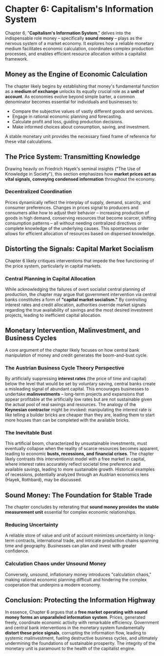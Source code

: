 # Chapter 6: Capitalism's Information System

Chapter 6, "**Capitalism's Information System**," delves into the indispensable role money – specifically **sound money** – plays as the nervous system of a market economy. It explores how a reliable monetary medium facilitates economic calculation, coordinates complex production processes, and enables efficient resource allocation within a capitalist framework.

## Money as the Engine of Economic Calculation

The chapter likely begins by establishing that money's fundamental function as a **medium of exchange** unlocks its equally crucial role as a **unit of account**. As economies evolve beyond simple barter, a common denominator becomes essential for individuals and businesses to:

- Compare the subjective values of vastly different goods and services.
- Engage in rational economic planning and forecasting.
- Calculate profit and loss, guiding production decisions.
- Make informed choices about consumption, saving, and investment.

A stable monetary unit provides the necessary fixed frame of reference for these vital calculations.

## The Price System: Transmitting Knowledge

Drawing heavily on Friedrich Hayek's seminal insights ("The Use of Knowledge in Society"), this section emphasizes how **market prices act as vital signals, conveying condensed information** throughout the economy.

### Decentralized Coordination

Prices dynamically reflect the interplay of supply, demand, scarcity, and consumer preferences. Changes in prices signal to producers and consumers alike how to adjust their behavior – increasing production of goods in high demand, conserving resources that become scarcer, shifting consumption patterns – all without needing centralized directives or complete knowledge of the underlying causes. This spontaneous order allows for efficient allocation of resources based on dispersed knowledge.

## Distorting the Signals: Capital Market Socialism

Chapter 6 likely critiques interventions that impede the free functioning of the price system, particularly in capital markets.

### Central Planning in Capital Allocation

While acknowledging the failures of overt socialist central planning of production, the chapter may argue that government intervention via central banks constitutes a form of **"capital market socialism."** By controlling interest rates and credit allocation, authorities override market signals regarding the true availability of savings and the most desired investment projects, leading to inefficient capital allocation.

## Monetary Intervention, Malinvestment, and Business Cycles

A core argument of the chapter likely focuses on how central bank manipulation of money and credit generates the boom-and-bust cycle.

### The Austrian Business Cycle Theory Perspective

By artificially suppressing **interest rates** (the price of time and capital) below the level that would be set by voluntary saving, central banks create a misleading signal of abundant capital. This encourages businesses to undertake **malinvestments** – long-term projects and expansions that appear profitable at the artificially low rates but are not sustainable given the actual pool of real savings and resources.
The analogy of the **Keynesian contractor** might be invoked: manipulating the interest rate is like telling a builder bricks are cheaper than they are, leading them to start more houses than can be completed with the available bricks.

### The Inevitable Bust

This artificial boom, characterized by unsustainable investments, must eventually collapse when the reality of scarce resources becomes apparent, leading to economic **busts, recessions, and financial crises**. The chapter likely contrasts this interventionist model with a free market in capital, where interest rates accurately reflect societal time preference and available savings, leading to more sustainable growth. Historical examples of recessions, potentially analyzed through an Austrian economics lens (Hayek, Rothbard), may be discussed.

## Sound Money: The Foundation for Stable Trade

The chapter concludes by reiterating that **sound money provides the stable measurement unit** essential for complex economic relationships.

### Reducing Uncertainty

A reliable store of value and unit of account minimizes uncertainty in long-term contracts, international trade, and intricate production chains spanning time and geography. Businesses can plan and invest with greater confidence.

### Calculation Chaos under Unsound Money

Conversely, unsound, inflationary money introduces "calculation chaos," making rational economic planning difficult and hindering the complex cooperation that underpins a modern economy.

## Conclusion: Protecting the Information Highway

In essence, Chapter 6 argues that a **free market operating with sound money forms an unparalleled information system**. Prices, generated freely, coordinate economic activity with remarkable efficiency. Government and central bank interventions in the monetary system fundamentally **distort these price signals**, corrupting the information flow, leading to systemic malinvestment, fueling destructive business cycles, and ultimately undermining the foundations of sustainable prosperity. The integrity of the monetary unit is paramount to the health of the capitalist engine.
